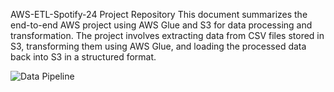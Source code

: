  AWS-ETL-Spotify-24 Project Repository
This document summarizes the end-to-end AWS project using AWS Glue and S3 for data processing and transformation. The project involves extracting data from CSV files stored in S3, transforming them using AWS Glue, and loading the processed data back into S3 in a structured format.


![Data Pipeline](https://github.com/user-attachments/assets/3c48ac6d-01d7-4b89-96e5-ed55611fb800)
